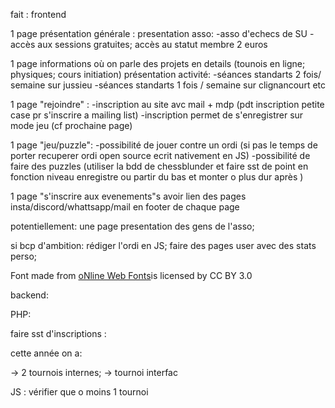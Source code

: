 

fait : frontend

1 page présentation générale :
  presentation asso:
      -asso d'echecs de SU
      -accès aux sessions gratuites; accès au statut membre 2 euros


1 page informations où on parle des projets en details (tounois en ligne; physiques; cours initiation)
  présentation activité:
    -séances standarts 2 fois/ semaine sur jussieu
    -séances standarts 1 fois / semaine sur clignancourt etc

1 page "rejoindre" :
  -inscription au site avc mail + mdp (pdt inscription petite case pr s'inscrire a mailing list)
  -inscription permet de s'enregistrer sur mode jeu (cf prochaine page)


1 page "jeu/puzzle":
  -possibilité de jouer contre un ordi (si pas le temps de porter recuperer ordi open source ecrit nativement en JS)
  -possibilité de faire des puzzles (utiliser la bdd de chessblunder et faire sst de point en fonction niveau enregistre ou partir du bas et monter o plus dur après )

1 page "s'inscrire aux evenements"s
avoir lien des pages insta/discord/whattsapp/mail en footer de chaque page


potentiellement: une page presentation des gens de l'asso;

si bcp d'ambition: rédiger l'ordi en JS; faire des pages user avec des stats perso;


<div>Font made from <a href="http://www.onlinewebfonts.com">oNline Web Fonts</a>is licensed by CC BY 3.0</div>


backend: 

PHP: 

faire sst d'inscriptions : 

cette année on a: 

-> 2 tournois internes; 
-> tournoi interfac 


JS : vérifier que o moins 1 tournoi 
